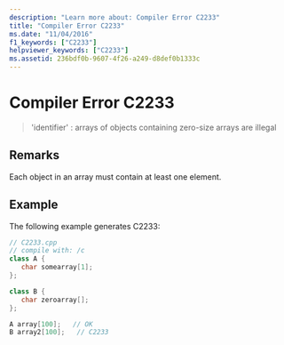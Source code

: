 ```yaml
---
description: "Learn more about: Compiler Error C2233"
title: "Compiler Error C2233"
ms.date: "11/04/2016"
f1_keywords: ["C2233"]
helpviewer_keywords: ["C2233"]
ms.assetid: 236bdf0b-9607-4f26-a249-d8def0b1333c
---
```

# Compiler Error C2233

> 'identifier' : arrays of objects containing zero-size arrays are illegal

## Remarks

Each object in an array must contain at least one element.

## Example

The following example generates C2233:

```cpp
// C2233.cpp
// compile with: /c
class A {
   char somearray[1];
};

class B {
   char zeroarray[];
};

A array[100];   // OK
B array2[100];   // C2233
```

